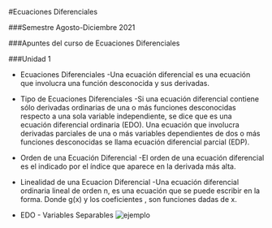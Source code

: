 #Ecuaciones Diferenciales 

###Semestre Agosto-Diciembre 2021

###Apuntes del curso de Ecuaciones Diferenciales

###Unidad 1

- Ecuaciones Diferenciales 
-Una ecuación diferencial es una ecuación que involucra una función desconocida y sus derivadas.

- Tipo de Ecuaciones Diferenciales
-Si una ecuación diferencial contiene sólo derivadas ordinarias de una o más funciones desconocidas respecto a una sola variable independiente, se dice que es una ecuación diferencial ordinaria (EDO). Una ecuación que involucra derivadas parciales de una o más variables dependientes de dos o más funciones desconocidas se llama ecuación diferencial parcial (EDP).

- Orden de una Ecuación Diferencial
-El orden de una ecuación diferencial es el indicado por el índice que aparece en la derivada más alta.

- Linealidad de una Ecuacion Diferencial
-Una ecuación diferencial ordinaria lineal de orden n, es una ecuación que se puede escribir en la forma. Donde g(x) y los coeficientes , son funciones dadas de x.

- EDO - Variables Separables
![ejemplo](https://robo-tics-slp.net/ecuaciones/_images/variables_separables_04.svg)
